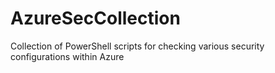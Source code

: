 # AzureSecCollection
Collection of PowerShell scripts for checking various security configurations within Azure

